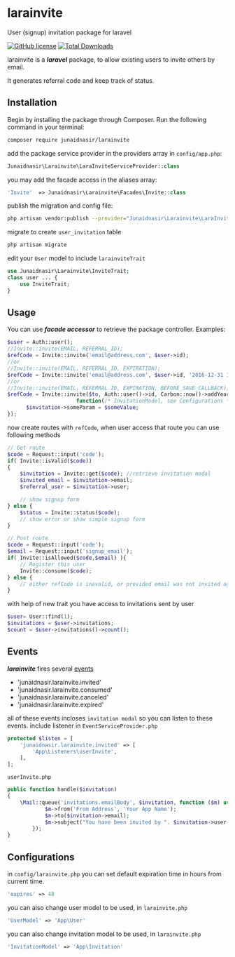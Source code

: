 # larainvite
User (signup) invitation package for laravel


[![GitHub license](https://img.shields.io/badge/license-MIT-blue.svg)](https://raw.githubusercontent.com/junaidnasir/larainvite/master/LICENSE.txt)
[![Total Downloads](https://poser.pugx.org/junaidnasir/larainvite/downloads)](https://packagist.org/packages/junaidnasir/larainvite)

larainvite is a ***laravel*** package, to allow existing users to invite others by email.

It generates referral code and keep track of status.


## Installation

Begin by installing the package through Composer. Run the following command in your terminal:

```bash
composer require junaidnasir/larainvite
```

add the package service provider in the providers array in `config/app.php`:

```php
Junaidnasir\Larainvite\LaraInviteServiceProvider::class
```

you may add the facade access in the aliases array:

```php
'Invite'  => Junaidnasir\Larainvite\Facades\Invite::class
```

publish the migration and config file:

```bash
php artisan vendor:publish --provider="Junaidnasir\Larainvite\LaraInviteServiceProvider"
```

migrate to create `user_invitation` table

```bash
php artisan migrate
```

edit your `User` model to include `larainviteTrait`
```php
use Junaidnasir\Larainvite\InviteTrait;
class user ... {
    use InviteTrait;
}
```


## Usage

You can use ***facade accessor*** to retrieve the package controller. Examples:

```php
$user = Auth::user();
//Invite::invite(EMAIL, REFERRAL_ID); 
$refCode = Invite::invite('email@address.com', $user->id);
//or 
//Invite::invite(EMAIL, REFERRAL_ID, EXPIRATION); 
$refCode = Invite::invite('email@address.com', $user->id, '2016-12-31 10:00:00');
//or
//Invite::invite(EMAIL, REFERRAL_ID, EXPIRATION, BEFORE_SAVE_CALLBACK); 
$refCode = Invite::invite($to, Auth::user()->id, Carbon::now()->addYear(1),
                      function(/* InvitationModel, see Configurations */ $invitation) use ($someValue) {
      $invitation->someParam = $someValue;
});
```

now create routes with `refCode`, when user access that route you can use following methods
```php
// Get route
$code = Request::input('code');
if( Invite::isValid($code))
{
    $invitation = Invite::get($code); //retrieve invitation modal
    $invited_email = $invitation->email;
    $referral_user = $invitation->user;

    // show signup form
} else {
    $status = Invite::status($code);
    // show error or show simple signup form
}
```
```php
// Post route
$code = Request::input('code');
$email = Request::input('signup_email');
if( Invite::isAllowed($code,$email) ){
    // Register this user
    Invite::consume($code);
} else {
    // either refCode is inavalid, or provided email was not invited against this refCode
}
```
with help of new trait you have access to invitations sent by user
```php
$user= User::find(1);
$invitations = $user->invitations;
$count = $user->invitations()->count();
```
## Events

***larainvite*** fires several [events](https://laravel.com/docs/master/events)

*  'junaidnasir.larainvite.invited' 
*  'junaidnasir.larainvite.consumed' 
*  'junaidnasir.larainvite.canceled' 
*  'junaidnasir.larainvite.expired' 

all of these events incloses `invitation modal` so you can listen to these events.
include listener in `EventServiceProvider.php`
```php
protected $listen = [
    'junaidnasir.larainvite.invited' => [
        'App\Listeners\userInvite',
    ],
];
```
`userInvite.php`
```php
public function handle($invitation)
{
    \Mail::queue('invitations.emailBody', $invitation, function ($m) use ($invitation) {
            $m->from('From Address', 'Your App Name');
            $m->to($invitation->email);
            $m->subject("You have been invited by ". $invitation->user->name);
        });
}
```

## Configurations

in `config/larainvite.php` you can set default expiration time in hours from current time.

```php
'expires' => 48
```

you can also change user model to be used, in `larainvite.php`
```php
'UserModel' => 'App\User'
```

you can also change invitation model to be used, in `larainvite.php`
```php
'InvitationModel' => 'App\Invitation'
```
